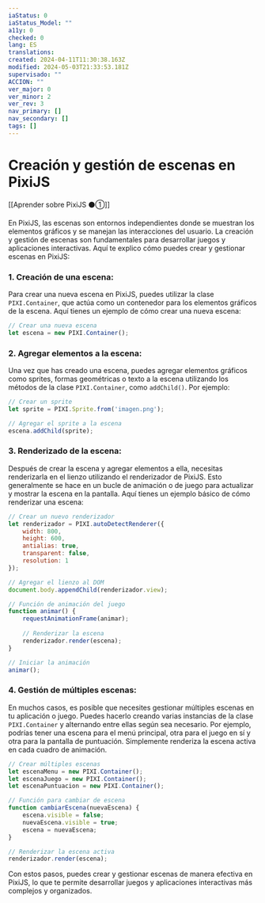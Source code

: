 ```yaml
---
iaStatus: 0
iaStatus_Model: ""
a11y: 0
checked: 0
lang: ES
translations: 
created: 2024-04-11T11:30:38.163Z
modified: 2024-05-03T21:33:53.181Z
supervisado: ""
ACCION: ""
ver_major: 0
ver_minor: 2
ver_rev: 3
nav_primary: []
nav_secondary: []
tags: []
---
```

# Creación y gestión de escenas en PixiJS

[[Aprender sobre PixiJS ⚫①]]

En PixiJS, las escenas son entornos independientes donde se muestran los elementos gráficos y se manejan las interacciones del usuario. La creación y gestión de escenas son fundamentales para desarrollar juegos y aplicaciones interactivas. Aquí te explico cómo puedes crear y gestionar escenas en PixiJS:

### 1. Creación de una escena:
Para crear una nueva escena en PixiJS, puedes utilizar la clase `PIXI.Container`, que actúa como un contenedor para los elementos gráficos de la escena. Aquí tienes un ejemplo de cómo crear una nueva escena:

```javascript
// Crear una nueva escena
let escena = new PIXI.Container();
```

### 2. Agregar elementos a la escena:
Una vez que has creado una escena, puedes agregar elementos gráficos como sprites, formas geométricas o texto a la escena utilizando los métodos de la clase `PIXI.Container`, como `addChild()`. Por ejemplo:

```javascript
// Crear un sprite
let sprite = PIXI.Sprite.from('imagen.png');

// Agregar el sprite a la escena
escena.addChild(sprite);
```

### 3. Renderizado de la escena:
Después de crear la escena y agregar elementos a ella, necesitas renderizarla en el lienzo utilizando el renderizador de PixiJS. Esto generalmente se hace en un bucle de animación o de juego para actualizar y mostrar la escena en la pantalla. Aquí tienes un ejemplo básico de cómo renderizar una escena:

```javascript
// Crear un nuevo renderizador
let renderizador = PIXI.autoDetectRenderer({
    width: 800,
    height: 600,
    antialias: true,
    transparent: false,
    resolution: 1
});

// Agregar el lienzo al DOM
document.body.appendChild(renderizador.view);

// Función de animación del juego
function animar() {
    requestAnimationFrame(animar);
    
    // Renderizar la escena
    renderizador.render(escena);
}

// Iniciar la animación
animar();
```

### 4. Gestión de múltiples escenas:
En muchos casos, es posible que necesites gestionar múltiples escenas en tu aplicación o juego. Puedes hacerlo creando varias instancias de la clase `PIXI.Container` y alternando entre ellas según sea necesario. Por ejemplo, podrías tener una escena para el menú principal, otra para el juego en sí y otra para la pantalla de puntuación. Simplemente renderiza la escena activa en cada cuadro de animación.

```javascript
// Crear múltiples escenas
let escenaMenu = new PIXI.Container();
let escenaJuego = new PIXI.Container();
let escenaPuntuacion = new PIXI.Container();

// Función para cambiar de escena
function cambiarEscena(nuevaEscena) {
    escena.visible = false;
    nuevaEscena.visible = true;
    escena = nuevaEscena;
}

// Renderizar la escena activa
renderizador.render(escena);
```

Con estos pasos, puedes crear y gestionar escenas de manera efectiva en PixiJS, lo que te permite desarrollar juegos y aplicaciones interactivas más complejos y organizados.